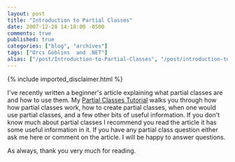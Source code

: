 ```yaml
---
layout: post
title: "Introduction to Partial Classes"
date: 2007-12-28 14:18:00 -0500
comments: true
published: true
categories: ["blog", "archives"]
tags: ["Orcs Goblins  and .NET"]
alias: ["/post/Introduction-to-Partial-Classes", "/post/introduction-to-partial-classes"]
---
```

<!-- more -->
{% include imported_disclaimer.html %}
<p>I've recently written a beginner's article explaining what partial classes are and how to use them. My <a href="http://aspalliance.com/1536_Understanding_and_Using_Partial_Classes_in_C" target="_blank">Partial Classes Tutorial</a> walks you through how how partial classes work, how to create partial classes, when one would use partial classes, and a few other bits of useful information. If you don't know much about partial classes I recommend you read the article it has some useful information in it. If you have any partial class question either ask me here or comment on the article. I will be happy to answer questions.</p>
<p>As always, thank you very much for reading.</p>
